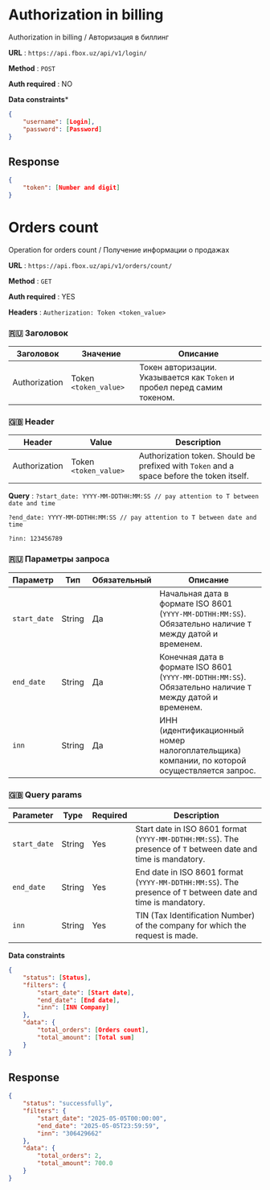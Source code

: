 # Authorization in billing

Authorization in billing / Авторизация в биллинг 

**URL** : `https://api.fbox.uz/api/v1/login/`

**Method** : `POST`

**Auth required** : NO

**Data constraints***
```json
{
    "username": [Login],
    "password": [Password]
}
```
## Response

```json
{
    "token": [Number and digit]
}
```

# Orders count

Operation for orders count / Получение информации о продажах 

**URL** : `https://api.fbox.uz/api/v1/orders/count/`

**Method** : `GET`

**Auth required** : YES

**Headers** : ```Autherization: Token <token_value>```

### 🇷🇺 Заголовок

| Заголовок     | Значение              | Описание                                                                 |
| ------------- | --------------------- | ------------------------------------------------------------------------ |
| Authorization | Token `<token_value>` | Токен авторизации. Указывается как `Token` и пробел перед самим токеном. |

### 🇬🇧 Header

| Header        | Value                 | Description                                                                               |
| ------------- | --------------------- | ----------------------------------------------------------------------------------------- |
| Authorization | Token `<token_value>` | Authorization token. Should be prefixed with `Token` and a space before the token itself. |


**Query** : 
```?start_date: YYYY-MM-DDTHH:MM:SS // pay attention to T between date and time```

```?end_date: YYYY-MM-DDTHH:MM:SS // pay attention to T between date and time```

```?inn: 123456789```

### 🇷🇺 Параметры запроса

| Параметр     | Тип    | Обязательный | Описание                                                                                                   |
| ------------ | ------ | ------------ | ---------------------------------------------------------------------------------------------------------- |
| `start_date` | String | Да           | Начальная дата в формате ISO 8601 (`YYYY-MM-DDTHH:MM:SS`). Обязательно наличие `T` между датой и временем. |
| `end_date`   | String | Да           | Конечная дата в формате ISO 8601 (`YYYY-MM-DDTHH:MM:SS`). Обязательно наличие `T` между датой и временем.  |
| `inn`        | String | Да           | ИНН (идентификационный номер налогоплательщика) компании, по которой осуществляется запрос.                |

### 🇬🇧 Query params

| Parameter     | Type   | Required | Description                                                                                             |
| ------------- | ------ | -------- | ------------------------------------------------------------------------------------------------------- |
| `start_date`  | String | Yes      | Start date in ISO 8601 format (`YYYY-MM-DDTHH:MM:SS`). The presence of `T` between date and time is mandatory. |
| `end_date`    | String | Yes      | End date in ISO 8601 format (`YYYY-MM-DDTHH:MM:SS`). The presence of `T` between date and time is mandatory.   |
| `inn`         | String | Yes      | TIN (Tax Identification Number) of the company for which the request is made.                          |

**Data constraints**
```json
{
    "status": [Status],
    "filters": {
        "start_date": [Start date],
        "end_date": [End date],
        "inn": [INN Company]
    },
    "data": {
        "total_orders": [Orders count],
        "total_amount": [Total sum]
    }
}
```

## Response
```json
{
    "status": "successfully",
    "filters": {
        "start_date": "2025-05-05T00:00:00",
        "end_date": "2025-05-05T23:59:59",
        "inn": "306429662"
    },
    "data": {
        "total_orders": 2,
        "total_amount": 700.0
    }
}
```
